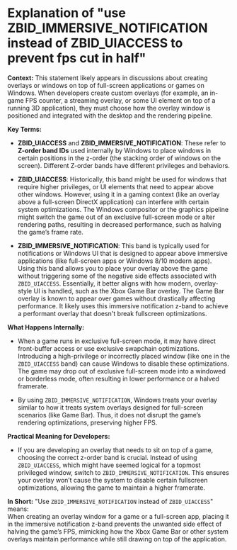 # Explanation of "use ZBID_IMMERSIVE_NOTIFICATION instead of ZBID_UIACCESS to prevent fps cut in half"

**Context:**
This statement likely appears in discussions about creating overlays or windows on top of full-screen applications or games on Windows. When developers create custom overlays (for example, an in-game FPS counter, a streaming overlay, or some UI element on top of a running 3D application), they must choose how the overlay window is positioned and integrated with the desktop and the rendering pipeline.

**Key Terms:**
- **ZBID_UIACCESS** and **ZBID_IMMERSIVE_NOTIFICATION**: These refer to **Z-order band IDs** used internally by Windows to place windows in certain positions in the z-order (the stacking order of windows on the screen). Different Z-order bands have different privileges and behaviors.

- **ZBID_UIACCESS**: Historically, this band might be used for windows that require higher privileges, or UI elements that need to appear above other windows. However, using it in a gaming context (like an overlay above a full-screen DirectX application) can interfere with certain system optimizations. The Windows compositor or the graphics pipeline might switch the game out of an exclusive full-screen mode or alter rendering paths, resulting in decreased performance, such as halving the game’s frame rate.

- **ZBID_IMMERSIVE_NOTIFICATION**: This band is typically used for notifications or Windows UI that is designed to appear above immersive applications (like full-screen apps or Windows 8/10 modern apps). Using this band allows you to place your overlay above the game without triggering some of the negative side effects associated with `ZBID_UIACCESS`. Essentially, it better aligns with how modern, overlay-style UI is handled, such as the Xbox Game Bar overlay. The Game Bar overlay is known to appear over games without drastically affecting performance. It likely uses this immersive notification z-band to achieve a performant overlay that doesn't break fullscreen optimizations.

**What Happens Internally:**
- When a game runs in exclusive full-screen mode, it may have direct front-buffer access or use exclusive swapchain optimizations. Introducing a high-privilege or incorrectly placed window (like one in the `ZBID_UIACCESS` band) can cause Windows to disable these optimizations. The game may drop out of exclusive full-screen mode into a windowed or borderless mode, often resulting in lower performance or a halved framerate.
  
- By using `ZBID_IMMERSIVE_NOTIFICATION`, Windows treats your overlay similar to how it treats system overlays designed for full-screen scenarios (like Game Bar). Thus, it does not disrupt the game’s rendering optimizations, preserving higher FPS.

**Practical Meaning for Developers:**
- If you are developing an overlay that needs to sit on top of a game, choosing the correct z-order band is crucial. Instead of using `ZBID_UIACCESS`, which might have seemed logical for a topmost privileged window, switch to `ZBID_IMMERSIVE_NOTIFICATION`. This ensures your overlay won’t cause the system to disable certain fullscreen optimizations, allowing the game to maintain a higher framerate.

**In Short:**
"Use `ZBID_IMMERSIVE_NOTIFICATION` instead of `ZBID_UIACCESS`" means:  
When creating an overlay window for a game or a full-screen app, placing it in the immersive notification z-band prevents the unwanted side effect of halving the game’s FPS, mimicking how the Xbox Game Bar or other system overlays maintain performance while still drawing on top of the application.
